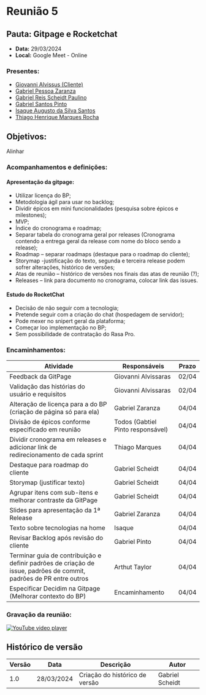 # Reunião 5

## Pauta: Gitpage e Rocketchat

- **Data:** 29/03/2024
- **Local:** Google Meet - Online

### Presentes: 

- [Giovanni Alvissus (Cliente)](https://github.com/giovanni1106)
- [Gabriel Pessoa Zaranza](https://github.com/GZaranza)
- [Gabriel Reis Scheidt Paulino](https://github.com/Gxaite)
- [Gabriel Santos Pinto](https://github.com/GabrielSPinto)
- [Isaque Augusto da Silva Santos](https://github.com/seraphritt)
- [Thiago Henrique Marques Rocha](https://github.com/ThiagoMarquesAeroespacial)

## Objetivos:
Alinhar

### Acompanhamentos e definições:

#### Apresentação da gitpage:
- Utilizar licença do BP;
- Metodologia ágil para usar no backlog;
- Dividir épicos em mini funcionalidades (pesquisa sobre épicos e milestones);
- MVP;
- Índice do cronograma e roadmap;
- Separar tabela do cronograma geral por releases (Cronograma contendo a entrega geral da release com nome do bloco sendo a release);
- Roadmap – separar roadmaps (destaque para o roadmap do cliente);
- Storymap -justificação do texto, segunda e terceira release podem sofrer alterações, histórico de versões;
- Atas de reunião – histórico de versões nos finais das atas de reunião (?);
- Releases – link para documento no cronograma, colocar link das issues.

#### Estudo do RocketChat
- Decisão de não seguir com a tecnologia;
- Pretende seguir com a criação do chat (hospedagem de servidor);
- Pode mexer no snipert geral da plataforma;
- Começar loo implementação no BP;
- Sem possibilidade de contratação do Rasa Pro.

### Encaminhamentos:

| Atividade                                                 | Responsáveis            | Prazo  |
|-----------------------------------------------------------|-------------------------|--------|
| Feedback da GitPage                                      | Giovanni Alvissaras    | 02/04  |
| Validação das histórias do usuário e requisitos          | Giovanni Alvissaras    | 02/04  |
| Alteração de licença para a do BP (criação de página só para ela) | Gabriel Zaranza         | 04/04  |
| Divisão de épicos conforme especificado em reunião       | Todos (Gabtiel Pinto responsável) | 04/04  |
| Dividir cronograma em releases e adicionar link de redirecionamento de cada sprint | Thiago Marques          | 04/04  |
| Destaque para roadmap do cliente                         | Gabriel Scheidt         | 04/04  |
| Storymap (justificar texto)                              | Gabriel Scheidt         | 04/04  |
| Agrupar itens com sub-itens e melhorar contraste da GitPage | Gabriel Scheidt         | 04/04  |
| Slides para apresentação da 1ª Release                   | Gabriel Zaranza         | 04/04  |
| Texto sobre tecnologias na home                          | Isaque                  | 04/04  |
| Revisar Backlog após revisão do cliente                  | Gabriel Pinto           | 04/04  |
| Terminar guia de contribuição e definir padrões de criação de issue, padrões de commit, padrões de PR entre outros | Arthut Taylor           | 04/04  |
| Especificar Decidim na Gitpage (Melhorar contexto do BP) | Encaminhamento          | 04/04  |

### Gravação da reunião:
[![YouTube video player](https://www.youtube.com/embed/U8g8aJ1iRlI?si=vcvNH06djefkQWVC)](https://www.youtube.com/embed/U8g8aJ1iRlI?si=vcvNH06djefkQWVC)

## Histórico de versão

| Versão | Data      | Descrição                   | Autor          |
|--------|-----------|-----------------------------|----------------|
| 1.0    | 28/03/2024| Criação do histórico de versão | Gabriel Scheidt |